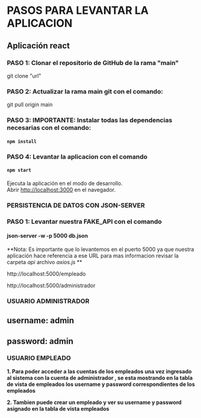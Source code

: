 # PASOS PARA LEVANTAR LA APLICACION 

## Aplicación react 

### PASO 1: Clonar el repositorio de GitHub de la rama "main"

git clone "url"

### PASO 2: Actualizar la rama main git con el comando:

git pull origin main

### PASO 3: IMPORTANTE: Instalar todas las dependencias necesarias con el comando:

#### `npm install`

### PASO 4: Levantar la aplicacion con el comando

#### `npm start`
Ejecuta la aplicación en el modo de desarrollo.\
Abrir [http://localhost:3000](http://localhost:3000) en el navegador.

### PERSISTENCIA DE DATOS CON JSON-SERVER 

### PASO 1: Levantar nuestra FAKE_API con el comando

#### json-server -w -p 5000 db.json


**Nota: Es importante que lo levantemos en el puerto 5000 ya que nuestra aplicación hace referencia a ese URL para mas informacion revisar la carpeta _api_ archivo _axios.js_ **

http://localhost:5000/empleado 

http://localhost:5000/administrador


### USUARIO ADMINISTRADOR

## username: admin
## password: admin


### USUARIO EMPLEADO
**1. Para poder acceder a las cuentas de los empleados una vez ingresado al sistema con la cuenta de administrador , se esta mostrando en la tabla de vista de empleados los username y password correspondientes de los empleados**

**2. Tambien puede crear un empleado y ver su username y password asignado en la tabla de vista empleados**


